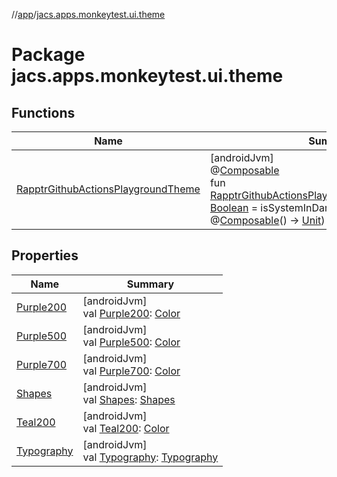 //[app](../../index.md)/[jacs.apps.monkeytest.ui.theme](index.md)

# Package jacs.apps.monkeytest.ui.theme

## Functions

| Name | Summary |
|---|---|
| [RapptrGithubActionsPlaygroundTheme](-rapptr-github-actions-playground-theme.md) | [androidJvm]<br>@[Composable](https://developer.android.com/reference/kotlin/androidx/compose/runtime/Composable.html)<br>fun [RapptrGithubActionsPlaygroundTheme](-rapptr-github-actions-playground-theme.md)(darkTheme: [Boolean](https://kotlinlang.org/api/latest/jvm/stdlib/kotlin/-boolean/index.html) = isSystemInDarkTheme(), content: @[Composable](https://developer.android.com/reference/kotlin/androidx/compose/runtime/Composable.html)() -&gt; [Unit](https://kotlinlang.org/api/latest/jvm/stdlib/kotlin/-unit/index.html)) |

## Properties

| Name | Summary |
|---|---|
| [Purple200](-purple200.md) | [androidJvm]<br>val [Purple200](-purple200.md): [Color](https://developer.android.com/reference/kotlin/androidx/compose/ui/graphics/Color.html) |
| [Purple500](-purple500.md) | [androidJvm]<br>val [Purple500](-purple500.md): [Color](https://developer.android.com/reference/kotlin/androidx/compose/ui/graphics/Color.html) |
| [Purple700](-purple700.md) | [androidJvm]<br>val [Purple700](-purple700.md): [Color](https://developer.android.com/reference/kotlin/androidx/compose/ui/graphics/Color.html) |
| [Shapes](-shapes.md) | [androidJvm]<br>val [Shapes](-shapes.md): [Shapes](https://developer.android.com/reference/kotlin/androidx/compose/material/Shapes.html) |
| [Teal200](-teal200.md) | [androidJvm]<br>val [Teal200](-teal200.md): [Color](https://developer.android.com/reference/kotlin/androidx/compose/ui/graphics/Color.html) |
| [Typography](-typography.md) | [androidJvm]<br>val [Typography](-typography.md): [Typography](https://developer.android.com/reference/kotlin/androidx/compose/material/Typography.html) |
